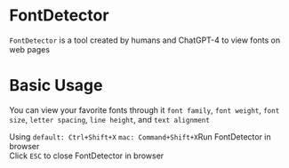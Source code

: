
# FontDetector

`FontDetector` is a tool created by humans and ChatGPT-4 to view fonts on web pages

# Basic Usage 

You can view your favorite fonts through it
`font family`, `font weight`, `font size`, `letter spacing`, `line height`, and `text alignment`

Using `default: Ctrl+Shift+X` `mac: Command+Shift+X`Run FontDetector in browser
<br>
Click `ESC` to close FontDetector in browser
